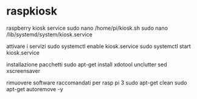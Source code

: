 # raspkiosk
raspberry kiosk service
sudo nano /home/pi/kiosk.sh
sudo nano /lib/systemd/system/kiosk.service

attivare i servizi
sudo systemctl enable kiosk.service
sudo systemctl start kiosk.service

installazione pacchetti
sudo apt-get install xdotool unclutter sed xscreensaver

rimuovere software raccomandati per rasp pi 3
sudo apt-get clean
sudo apt-get autoremove -y
